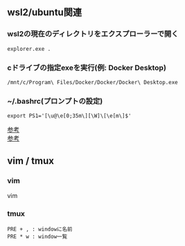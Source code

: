 ## wsl2/ubuntu関連

### wsl2の現在のディレクトリをエクスプローラーで開く
```
explorer.exe .
```

### cドライブの指定exeを実行(例: Docker Desktop)
```
/mnt/c/Program\ Files/Docker/Docker/Docker\ Desktop.exe
```

### ~/.bashrc(プロンプトの設定)
```
export PS1='[\u@\e[0;35m\][\W]\[\e[m\]$'
```
[参考](https://atmarkit.itmedia.co.jp/flinux/rensai/linuxtips/002cngprmpt.html)  
[参考](https://qiita.com/zaburo/items/9194cd9eb841dea897a0)

## vim / tmux

### vim
vim

### tmux
```
PRE + , : windowに名前
PRE * w : window一覧
```

